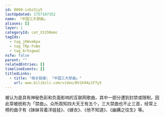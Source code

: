 ```yaml
---
id: 0060-isbz3jy5
lastUpdated: 1757167352
name: 「中国三大禁曲」
aliases: []
layer: 1
categoryId: cat_X3JSNomc
tagIds:
  - tag_jKWvm6pa
  - tag_fRp-FvBe
  - tag_6rVsgwwC
nsfw: false
parent: ""
relatedEntries: []
timelineEvents: []
titledLinks:
  - title: "相关链接: 「中国三大禁曲」"
    url: www.bilibili.com/video/BV1k94y1F7y5
---
```


被认为是具有神秘色彩和负面影响的互联网歌曲，其中一部分遭到封禁或限制，因此常被统称为「禁曲」。众所周知四大天王有五个，三大禁曲也不止三首，经常上榜的曲子有《妹妹背着洋娃娃》、《嫁衣》、《他不知道》、《幽媾之往生》等。